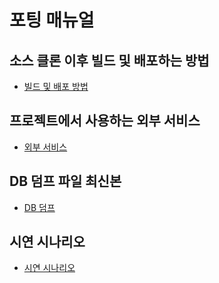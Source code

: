 # 포팅 매뉴얼

## 소스 클론 이후 빌드 및 배포하는 방법

- [빌드 및 배포 방법](how-to-build-and-deploy.md)

## 프로젝트에서 사용하는 외부 서비스

- [외부 서비스](third-party.md)

## DB 덤프 파일 최신본

- [DB 덤프](./db-dump/mbtisgt.sql)

## 시연 시나리오

- [시연 시나리오](demo-scenario/README.md)

